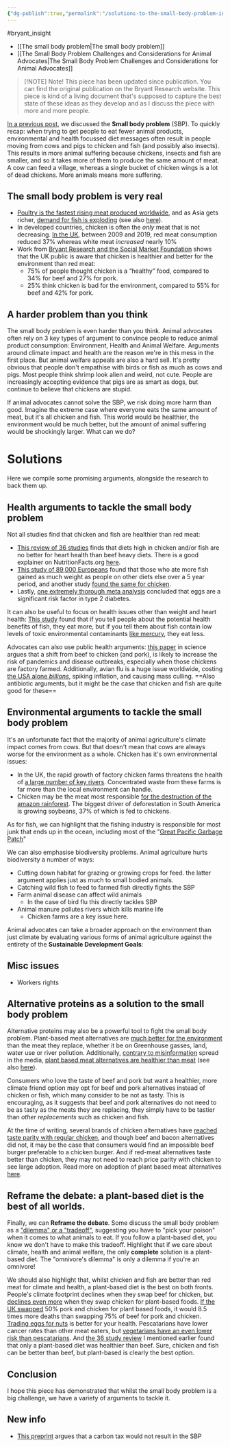 ```yaml
---
{"dg-publish":true,"permalink":"/solutions-to-the-small-body-problem-insight-piece/","created":"2024-09-10T08:38:48.153+01:00","updated":"2025-09-29T00:29:25.945+01:00"}
---
```


#bryant_insight 

- [[The small body problem\|The small body problem]]
- [[The Small Body Problem Challenges and Considerations for Animal Advocates\|The Small Body Problem Challenges and Considerations for Animal Advocates]]

> [!NOTE] Note!
> This piece has been updated since publication. You can find the original publication on the Bryant Research website. This piece is kind of a living document that's supposed to capture the best state of these ideas as they develop and as I discuss the piece with more and more people. 



[In a previous post](https://bryantresearch.co.uk/insight-items/small-body-problem/), we discussed the **Small body problem** (SBP). To quickly recap: when trying to get people to eat fewer animal products, environmental and health focussed diet messages often result in people moving from cows and pigs to chicken and fish (and possibly also insects). This results in more animal suffering because chickens, insects and fish are smaller, and so it takes more of them to produce the same amount of meat. A cow can feed a village, whereas a single bucket of chicken wings is a lot of dead chickens. More animals means more suffering. 

## The small body problem is very real
- [Poultry is the fastest rising meat produced worldwide](https://ourworldindata.org/meat-production), and as Asia gets richer, [demand for fish is exploding](https://www.rsis.edu.sg/rsis-publication/rsis/growing-food-insecurity-asias-huge-appetite-for-fish-can-it-be-met/) (see also [here](https://gfi-apac.org/decoding-demand-the-appetite-for-alternative-proteins-in-southeast-asia/)). 
- In developed countries, chicken is often the *only* meat that is not decreasing. [In the UK](https://www.thelancet.com/journals/lanplh/article/PIIS2542-5196(21)00228-X/fulltext), between 2009 and 2019, red meat consumption reduced 37% whereas white meat *increased* nearly 10%
- Work from [Bryant Research and the Social Market Foundation](https://bryantresearch.co.uk/wp-content/uploads/2023/10/Chewing-It-Over.pdf) shows that the UK public is aware that chicken is healthier and better for the environment than red meat:
	- 75% of people thought chicken is a “healthy” food, compared to 34% for beef and 27% for pork.
	- 25% think chicken is bad for the environment, compared to 55% for beef and 42% for pork.
## A harder problem than you think
The small body problem is even harder than you think. Animal advocates often rely on 3 key types of argument to convince people to reduce animal product consumption: Environment, Health and Animal Welfare. Arguments around climate impact and health are the reason we're in this mess in the first place. But animal welfare appeals are also a hard sell. It's pretty obvious that people don't empathise with birds or fish as much as cows and pigs. Most people think shrimp look alien and weird, not cute. People are increasingly accepting evidence that pigs are as smart as dogs, but continue to believe that chickens are stupid.

If animal advocates cannot solve the SBP, we risk doing more harm than good. Imagine the extreme case where everyone eats the same amount of meat, but it's all chicken and fish. This world would be healthier, the environment would be much better, but the amount of animal suffering would be shockingly larger. What can we do?

# Solutions
Here we compile some promising arguments, alongside the research to back them up.

## Health arguments to tackle the small body problem

Not all studies find that chicken and fish are healthier than red meat: 
- [This review of 36 studies](https://pubmed.ncbi.nlm.nih.gov/30958719/) finds that diets high in chicken and/or fish are no better for heart health than beef heavy diets. There is a good explainer on NutritionFacts.org [here](https://nutritionfacts.org/video/switching-from-beef-to-chicken-fish-may-not-lower-cholesterol/). 
- [This study of 89,000 Europeans](https://www.cambridge.org/core/journals/british-journal-of-nutrition/article/fish-consumption-does-not-prevent-increase-in-waist-circumference-in-european-women-and-men/BDE1E00EA8566CA45C13AF93F6BC69F3) found that those who ate more fish gained as much weight as people on other diets else over a 5 year period, and another study [found the same for chicken](https://pubmed.ncbi.nlm.nih.gov/20592131/). 
- Lastly, [one extremely thorough meta analysis](https://link.springer.com/article/10.1007/s10654-017-0246-y) concluded that eggs are a significant risk factor in type 2 diabetes.

It can also be useful to focus on health issues other than weight and heart health: [This study](https://onlinelibrary.wiley.com/doi/abs/10.1111/j.1539-6924.2008.01075.x) found that if you tell people about the potential health benefits of fish, they eat more, but if you tell them about fish contain low levels of toxic environmental contaminants [like mercury](https://en.wikipedia.org/wiki/Mercury_in_fish#Health_effects_and_outcomes), they eat less.

Advocates can also use public health arguments: [this paper](https://www.science.org/doi/10.1126/sciadv.add6681) in science argues that a shift from beef to chicken (and pork), is likely to increase the risk of pandemics and disease outbreaks, especially when those chickens are factory farmed. Additionally, avian flu is a huge issue worldwide, costing [the USA alone *billions*](https://www.fairr.org/resources/reports/industry-reinfected-avian-flu), spiking inflation, and causing mass culling. ==Also antibiotic arguments, but it might be the case that chicken and fish are quite good for these==

## Environmental arguments to tackle the small body problem
It's an unfortunate fact that the majority of animal agriculture's climate impact comes from cows. But that doesn't mean that cows are always worse for the environment as a whole. Chicken has it's own environmental issues:

- In the UK, the rapid growth of factory chicken farms threatens the health of [a large number of key rivers](https://www.soilassociation.org/news/2024/march/12/the-uk-rivers-at-risk-from-chicken-industry-boom-2/). Concentrated waste from these farms is far more than the local environment can handle.
- Chicken may be the meat most responsible [for the destruction of the amazon rainforest](https://ourworldindata.org/drivers-of-deforestation#is-our-appetite-for-soy-driving-deforestation-in-the-amazon). The biggest driver of deforestation in South America is growing soybeans, 37% of which is fed to chickens.

As for fish, we can highlight that the fishing industry is responsible for most junk that ends up in the ocean, including most of the "[Great Pacific Garbage Patch](https://ourworldindata.org/plastic-great-pacific-garbage)"

We can also emphasise biodiversity problems. Animal agriculture hurts biodiversity a number of ways:
- Cutting down habitat for grazing or growing crops for feed. the latter argument applies just as much to small bodied animals.
- Catching wild fish to feed to farmed fish directly fights the SBP
- Farm animal disease can affect wild animals
	- In the case of bird flu this directly tackles SBP
- Animal manure pollutes rivers which kills marine life
	- Chicken farms are a key issue here.

Animal advocates can take a broader approach on the environment than just climate by evaluating various forms of animal agriculture against the entirety of the **Sustainable Development Goals**:

## Misc issues
- Workers rights
## Alternative proteins as a solution to the small body problem
Alternative proteins may also be a powerful tool to fight the small body problem. Plant-based meat alternatives are [much better for the environment](2021](https://gfi.org/wp-content/uploads/2021/02/GFI-Plant-Based-Meat-Fact-Sheet_Environmental-Comparison.pdf)) than the meat they replace, whether it be on Greenhouse gasses, land, water use or river pollution. Additionally, [contrary to misinformation](https://bryantresearch.co.uk/insight-items/ultra-processed-myth/) spread in the media, [plant based meat alternatives are healthier than meat](https://academic.oup.com/nutritionreviews/advance-article/doi/10.1093/nutrit/nuae031/7656938) (see also [here](https://bryantresearch.co.uk/insight-items/plant-based-animal-product-alternatives-healthier/)).

Consumers who love the taste of beef and pork but want a healthier, more climate friend option may opt for beef and pork alternatives instead of chicken or fish, which many consider to be not as tasty. This is encouraging, as it suggests that beef and pork alternatives do not need to be as tasty as the meats they are replacing, they simply have to be tastier than *other replacements* such as chicken and fish. 

At the time of writing, several brands of chicken alternatives have [reached taste parity with regular chicken](https://www.nectar.org/research), and though beef and bacon alternatives did not, it may be the case that consumers would find an impossible beef burger preferable to a chicken burger. And if red-meat alternatives taste better than chicken, they may not need to reach price parity with chicken to see large adoption. Read more on adoption of plant based meat alternatives[ here](https://bryantresearch.co.uk/insight-items/importance-of-price-taste/).

## Reframe the debate: a plant-based diet is the best of all worlds.

Finally, we can **Reframe the debate**. Some discuss the small body problem as a ["dilemma" or a "tradeoff"](https://ourworldindata.org/what-are-the-trade-offs-between-animal-welfare-and-the-environmental-impact-of-meat), suggesting you have to "pick your poison" when it comes to what animals to eat. If you follow a plant-based diet, you know we don't have to make this tradeoff. Highlight that if we care about climate, health and animal welfare, the only **complete** solution is a plant-based diet. The "omnivore's dilemma" is only a dilemma if you're an omnivore!

We should also highlight that, whilst chicken and fish are better than red meat for climate and health, a plant-based diet is the best on both fronts. People's climate footprint declines when they swap beef for chicken, but [declines even more](https://www.thelancet.com/action/showPdf?pii=S2542-5196%2820%2930055-3) when they swap chicken for plant-based foods. [If the UK swapped](https://www.nature.com/articles/ejcn201234) 50% pork and chicken for plant based foods, it would 8.5 times more deaths than swapping 75% of beef for pork and chicken. [Trading eggs for nuts](https://bmcmedicine.biomedcentral.com/articles/10.1186/s12916-023-03093-1) is better for your health. Pescatarians have lower cancer rates than other meat eaters, but [vegetarians have an even lower risk than pescatarians](https://link.springer.com/article/10.1186/s12916-022-02256-w). And [the 36 study review](https://pubmed.ncbi.nlm.nih.gov/30958719/) I mentioned earlier found that only a plant-based diet was healthier than beef. Sure, chicken and fish can be better than beef, but plant-based is clearly the best option.

## Conclusion
I hope this piece has demonstrated that whilst the small body problem is a big challenge, we have a variety of arguments to tackle it. 

## New info
- [This preprint](https://forum.effectivealtruism.org/posts/KbREamTda2sZhKtTz/will-a-food-carbon-tax-lead-to-more-animals-being#comments) argues that a carbon tax would not result in the SBP